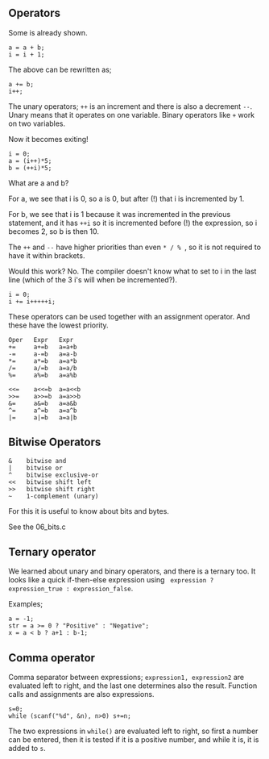 ## Operators

Some is already shown.
```
a = a + b;
i = i + 1;
```
The above can be rewritten as;
```
a += b;
i++;
```
The unary operators; ```++``` is an increment and there is also a decrement ```--```.
Unary means that it operates on one variable.
Binary operators like ```+``` work on two variables.

Now it becomes exiting!
```
i = 0;
a = (i++)*5;
b = (++i)*5;
```
What are a and b?

For a, we see that i is 0, so a is 0, but after (!) that i is incremented by 1.

For b, we see that i is 1 because it was incremented in the previous statement,
and it has ```++i``` so it is incremented before (!) the expression, so i becomes 2, so b is then 10.

The ```++``` and ```--``` have higher priorities than even ```* / % ```, so
it is not required to have it within brackets.

Would this work? No. The compiler doesn't know what to set to i in the last line (which of the 3 i's will when be incremented?).
```
i = 0;
i += i+++++i;
```

These operators can be used together with an assignment operator.
And these have the lowest priority.
```
Oper   Expr   Expr      
+=     a+=b   a=a+b
-=     a-=b   a=a-b
*=     a*=b   a=a*b
/=     a/=b   a=a/b
%=     a%=b   a=a%b

<<=    a<<=b  a=a<<b
>>=    a>>=b  a=a>>b
&=     a&=b   a=a&b
^=     a^=b   a=a^b
|=     a|=b   a=a|b
```

## Bitwise Operators

```
&    bitwise and
|    bitwise or
^    bitwise exclusive-or
<<   bitwise shift left
>>   bitwise shift right
~    1-complement (unary)
```

For this it is useful to know about bits and bytes.

See the 06_bits.c


## Ternary operator
We learned about unary and binary operators, and there is a ternary too.
It looks like a quick if-then-else expression using
``` expression ? expression_true : expression_false```.

Examples;
```
a = -1;
str = a >= 0 ? "Positive" : "Negative";
x = a < b ? a+1 : b-1;
```

## Comma operator
Comma separator between expressions;
``` expression1, expression2 ```
are evaluated left to right, and the last one determines also the result. Function calls and assignments are also expressions.

```
s=0;
while (scanf("%d", &n), n>0) s+=n;
```

The two expressions in ```while()``` are evaluated left to right, so first a number can be entered, then it is tested if it is a positive number, and while it is, it is added to ```s```.
